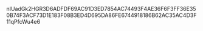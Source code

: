 nIUadGk2HGR3D6ADFDF69AC91D3ED7854AC74493F4AE36F6F3FF36E350B74F3ACF73D1E183F08B3ED4D695DA86FE6744918186B62AC35AC4D3F11qPfcWu4e6
